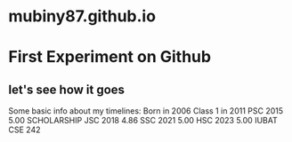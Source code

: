 # mubiny87.github.io

<html>
<title> mubin's github site </title>
<head><h1>First Experiment on Github</h1>
<h2>let's see how it goes</h2></head>

<body>
Some basic info about my timelines:
Born in 2006
Class 1 in 2011
PSC 2015 5.00 SCHOLARSHIP
JSC 2018 4.86
SSC 2021 5.00
HSC 2023 5.00
IUBAT CSE 242
  
</body>
  
</html>
